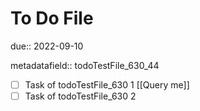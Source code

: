 # To Do File

due:: 2022-09-10

metadatafield:: todoTestFile_630\_44

- [ ] Task of todoTestFile_630 1 [[Query me]]
- [ ] Task of todoTestFile_630 2
